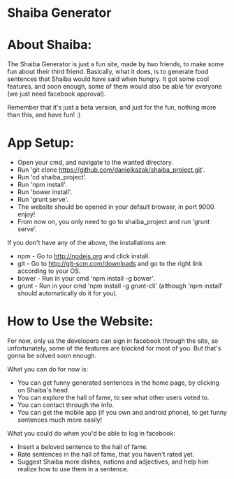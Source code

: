 Shaiba Generator
==============

About Shaiba:
=============
The Shaiba Generator is just a fun site, made by two friends, to make some fun about their third friend.
Basically, what it does, is to generate food sentences that Shaiba would have said when hungry.
It got some cool features, and soon enough, some of them would also be able for everyone (we just need facebook
approval).

Remember that it's just a beta version, and just for the fun, nothing more than this, and have fun! :)

App Setup:
==========
* Open your cmd, and navigate to the wanted directory.
* Run 'git clone https://github.com/danielkazak/shaiba_project.git'.
* Run 'cd shaiba_project'.
* Run 'npm install'.
* Run 'bower install'.
* Run 'grunt serve'.
* The website should be opened in your default browser, in port 9000. enjoy!
* From now on, you only need to go to shaiba_project and run 'grunt serve'.

If you don't have any of the above, the installations are:
* npm - Go to http://nodejs.org and click install.
* git - Go to http://git-scm.com/downloads and go to the right link according to your OS.
* bower - Run in your cmd 'npm install -g bower'.
* grunt - Run in your cmd 'npm install -g grunt-cli' (although 'npm install' should automatically do it for you).

How to Use the Website:
=======================
For now, only us the developers can sign in facebook through the site, so unfortunately, some of the features are
blocked for most of you. But that's gonna be solved soon enough.

What you can do for now is:
* You can get funny generated sentences in the home page, by clicking on Shaiba's head.
* You can explore the hall of fame, to see what other users voted to.
* You can contact through the info.
* You can get the mobile app (if you own and android phone), to get funny sentences much more easily!

What you could do when you'd be able to log in facebook:
* Insert a beloved sentence to the hall of fame.
* Rate sentences in the hall of fame, that you haven't rated yet.
* Suggest Shaiba more dishes, nations and adjectives, and help him realize how to use them in a sentence.